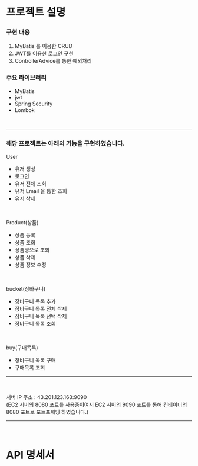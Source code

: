 
# 프로젝트 설명
### 구현 내용
1. MyBatis 를 이용한 CRUD
2. JWT를 이용한 로그인 구현
3. ControllerAdvice를 통한 예외처리
### 주요 라이브러리
- MyBatis
- jwt
- Spring Security
- Lombok

<br>

---

### 해당 프로젝트는 아래의 기능을 구현하였습니다.

User
- 유저 생성
- 로그인
- 유저 전체 조회
- 유저 Email 을 통한 조회
- 유저 삭제
<br>

Product(상품)
- 상품 등록
- 상품 조회
- 상품명으로 조회
- 상품 삭제
- 상품 정보 수정
<br>

bucket(장바구니)
- 장바구니 목록 추가
- 장바구니 목록 전체 삭제
- 장바구니 목록 선택 삭제
- 장바구니 목록 조회
<br>

buy(구매목록)
- 장바구니 목록 구매
- 구매목록 조회

---
<br>

서버 IP 주소 : 43.201.123.163:9090 <br>
(EC2 서버의 8080 포트를 사용중이여서 EC2 서버의 9090 포트를 통해 컨테이너의 8080 포트로 포트포워딩 하였습니다.)

---
<br>

# API 명세서